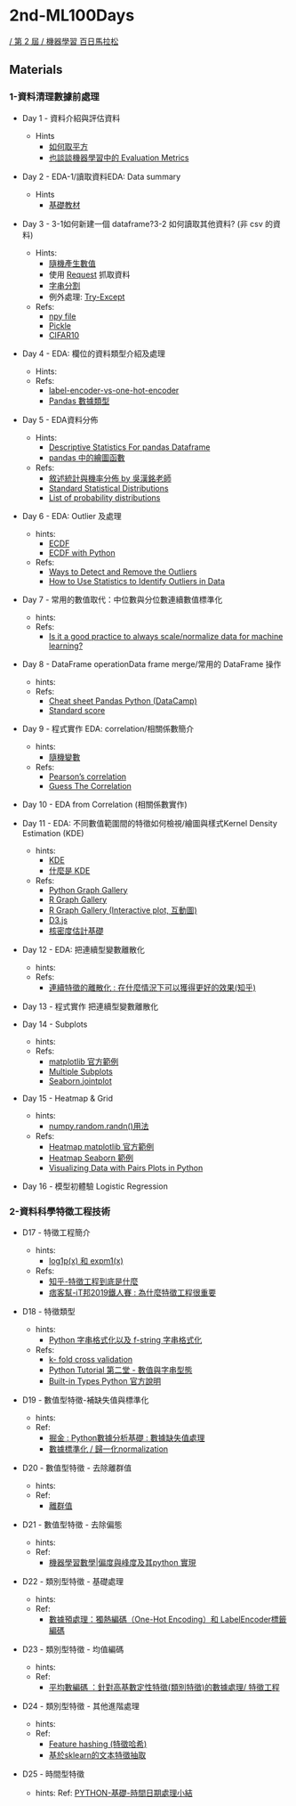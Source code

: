 # 2nd-ML100Days
[/ 第 2 屆 / 機器學習 百日馬拉松](https://ai100-2.cupoy.com/)
## Materials
### 1-資料清理數據前處理
* Day 1 - 資料介紹與評估資料
    * Hints
        * [如何取平方](https://googoodesign.gitbooks.io/-ezpython/unit-1.html)
        * [也談談機器學習中的 Evaluation Metrics](https://blog.csdn.net/aws3217150/article/details/50479457)

* Day 2 - EDA-1/讀取資料EDA: Data summary
    * Hints
        * [基礎教材](https://bookdata.readthedocs.io/en/latest/base/01_pandas.html#DataFrame-%E5%85%A5%E9%97%A8)
* Day 3 - 3-1如何新建一個 dataframe?3-2 如何讀取其他資料? (非 csv 的資料)
    * Hints:
        * [隨機產生數值](https://blog.csdn.net/christianashannon/article/details/78867204)
        * 使用 [Request](https://blog.gtwang.org/programming/python-requests-module-tutorial/) 抓取資料
        * [字串分割](http://www.runoob.com/python/att-string-split.html)
        * 例外處理: [Try-Except](https://pydoing.blogspot.com/2011/01/python-try.html)
    * Refs:
        * [npy file](https://towardsdatascience.com/why-you-should-start-using-npy-file-more-often-df2a13cc0161)
        * [Pickle](https://docs.python.org/3/library/pickle.html) 
        * [CIFAR10](https://www.cs.toronto.edu/~kriz/cifar.html) 
* Day 4 - EDA: 欄位的資料類型介紹及處理
    * Hints:
    * Refs:
        * [label-encoder-vs-one-hot-encoder](https://medium.com/@contactsunny/label-encoder-vs-one-hot-encoder-in-machine-learning-3fc273365621)
        * [Pandas 數據類型](https://blog.csdn.net/claroja/article/details/72622375)
* Day 5 - EDA資料分佈
    * Hints:
        * [Descriptive Statistics For pandas Dataframe](https://chrisalbon.com/python/data_wrangling/pandas_dataframe_descriptive_stats/)
        * [pandas 中的繪圖函數](https://amaozhao.gitbooks.io/pandas-notebook/content/pandas%E4%B8%AD%E7%9A%84%E7%BB%98%E5%9B%BE%E5%87%BD%E6%95%B0.html)
    * Refs:
        * [敘述統計與機率分佈 by 吳漢銘老師](http://www.hmwu.idv.tw/web/R_AI_M/AI-M1-hmwu_R_Stat&Prob.pdf)
        * [Standard Statistical Distributions](https://www.healthknowledge.org.uk/public-health-textbook/research-methods/1b-statistical-methods/statistical-distributions)
        * [List of probability distributions ](https://en.wikipedia.org/wiki/List_of_probability_distributions)
* Day 6 - EDA: Outlier 及處理
    * hints:
        * [ECDF](https://zh.wikipedia.org/wiki/%E7%BB%8F%E9%AA%8C%E5%88%86%E5%B8%83%E5%87%BD%E6%95%B0)
        * [ECDF with Python](https://stackoverflow.com/questions/14006520/ecdf-in-python-without-step-function)
    * Refs:
        * [Ways to Detect and Remove the Outliers](https://towardsdatascience.com/ways-to-detect-and-remove-the-outliers-404d16608dba)
        * [How to Use Statistics to Identify Outliers in Data](https://machinelearningmastery.com/how-to-use-statistics-to-identify-outliers-in-data/)
* Day 7 - 常用的數值取代：中位數與分位數連續數值標準化
    * hints:
    * Refs:
        * [Is it a good practice to always scale/normalize data for machine learning?](https://stats.stackexchange.com/questions/189652/is-it-a-good-practice-to-always-scale-normalize-data-for-machine-learning)
* Day 8 - DataFrame operationData frame merge/常用的 DataFrame 操作
    * hints:
    * Refs:
        * [Cheat sheet Pandas Python (DataCamp)](https://assets.datacamp.com/blog_assets/PandasPythonForDataScience.pdf) 
        * [Standard score](https://en.wikipedia.org/wiki/Standard_score)
* Day 9 - 程式實作 EDA: correlation/相關係數簡介
    * hints:
        * [隨機變數](https://en.wikipedia.org/wiki/Random_variable)
    * Refs:
        * [Pearson’s correlation](http://www.statstutor.ac.uk/resources/uploaded/pearsons.pdf)
        * [Guess The Correlation](http://guessthecorrelation.com/)
* Day 10 - EDA from Correlation (相關係數實作)
* Day 11 - EDA: 不同數值範圍間的特徵如何檢視/繪圖與樣式Kernel Density Estimation (KDE)
    * hints:
        * [KDE](https://scikit-learn.org/stable/auto_examples/neighbors/plot_kde_1d.html#sphx-glr-auto-examples-neighbors-plot-kde-1d-py)
        * [什麼是 KDE](https://blog.csdn.net/unixtch/article/details/78556499)
    * Refs:
        * [Python Graph Gallery](https://python-graph-gallery.com/)
        * [R Graph Gallery](https://www.r-graph-gallery.com/)
        * [R Graph Gallery (Interactive plot, 互動圖)](https://bl.ocks.org/mbostock)
        * [D3.js](https://d3js.org/)
        * [核密度估計基礎](https://blog.csdn.net/david830_wu/article/details/66974189)
* Day 12 - EDA: 把連續型變數離散化
    * hints:
    * Refs:
        * [連續特徵的離散化 : 在什麼情況下可以獲得更好的效果(知乎)](https://www.zhihu.com/question/31989952)
* Day 13 - 程式實作 把連續型變數離散化
* Day 14 - Subplots
    * hints:
    * Refs:
        * [matplotlib 官方範例](https://matplotlib.org/examples/pylab_examples/subplots_demo.html)
        * [Multiple Subplots](https://jakevdp.github.io/PythonDataScienceHandbook/04.08-multiple-subplots.html)
        * [Seaborn.jointplot](https://seaborn.pydata.org/generated/seaborn.jointplot.html)
* Day 15 - Heatmap & Grid
    * hints:
        * [numpy.random.randn()用法](https://blog.csdn.net/u012149181/article/details/78913167)
    * Refs:
        * [Heatmap matplotlib 官方範例](https://matplotlib.org/gallery/images_contours_and_fields/image_annotated_heatmap.html)
        * [Heatmap Seaborn 範例](https://www.jianshu.com/p/363bbf6ec335)
        * [Visualizing Data with Pairs Plots in Python](https://towardsdatascience.com/visualizing-data-with-pair-plots-in-python-f228cf529166)
* Day 16 - 模型初體驗 Logistic Regression

### 2-資料科學特徵工程技術

* D17 - 特徵工程簡介
    * hints:
        * [log1p(x) 和 expm1(x)](https://blog.csdn.net/liyuanbhu/article/details/8544644)
    * Refs:
        * [知乎-特徵工程到底是什麼](https://www.zhihu.com/question/29316149)
        * [痞客幫-iT邦2019鐵人賽 : 為什麼特徵工程很重要](https://ithelp.ithome.com.tw/articles/10200041?sc=iThelpR)

* D18 - 特徵類型
    * hints:
        * [Python 字串格式化以及 f-string 字串格式化](https://blog.louie.lu/2017/08/08/outdate-python-string-format-and-fstring/)
    * Refs:
        * [ k- fold cross validation](https://zhuanlan.zhihu.com/p/24825503)
        * [Python Tutorial 第二堂 - 數值與字串型態](https://openhome.cc/Gossip/CodeData/PythonTutorial/NumericStringPy3.html)
        * [Built-in Types Python 官方說明](https://docs.python.org/3/library/stdtypes.html)
* D19 - 數值型特徵-補缺失值與標準化
    * hints:
    * Ref:
        * [掘金 : Python數據分析基礎 : 數據缺失值處理](https://juejin.im/post/5b5c4e6c6fb9a04f90791e0c)
        * [數據標準化 / 歸一化normalization](https://blog.csdn.net/pipisorry/article/details/52247379)
* D20 - 數值型特徵 - 去除離群值
    * hints:
    * Ref:
        * [離群值](https://zhuanlan.zhihu.com/p/33468998)
        
* D21 - 數值型特徵 - 去除偏態
    * hints:
    * Ref:
        * [機器學習數學|偏度與峰度及其python 實現](https://blog.csdn.net/u013555719/article/details/78530879)
* D22 - 類別型特徵 - 基礎處理
    * hints:
    * Ref:
        * [數據預處理：獨熱編碼（One-Hot Encoding）和 LabelEncoder標籤編碼](https://www.twblogs.net/a/5baab6e32b7177781a0e6859/zh-cn/)
* D23 - 類別型特徵 - 均值編碼
    * hints:
    * Ref:
        * [平均數編碼 ：針對高基數定性特徵(類別特徵)的數據處理/ 特徵工程](https://zhuanlan.zhihu.com/p/26308272)
* D24 - 類別型特徵 - 其他進階處理
    * hints:
    * Ref:
        * [Feature hashing (特徵哈希)](https://blog.csdn.net/laolu1573/article/details/79410187)
        * [基於sklearn的文本特徵抽取](https://www.jianshu.com/p/063840752151)
* D25 - 時間型特徵
    * hints:
    Ref: [PYTHON-基礎-時間日期處理小結](http://www.wklken.me/posts/2015/03/03/python-base-datetime.html)

